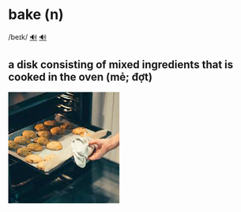 # bake (n)

/beɪk/ [🔊](https://www.oxfordlearnersdictionaries.com/media/english/uk_pron/b/bak/bake_/bake__gb_4.mp3) [🔊](https://www.oxfordlearnersdictionaries.com/media/english/us_pron/b/bak/bake_/bake__us_1.mp3)

## a disk consisting of mixed ingredients that is cooked in the oven (mẻ; đợt)

![bake-1](bake-1.png)